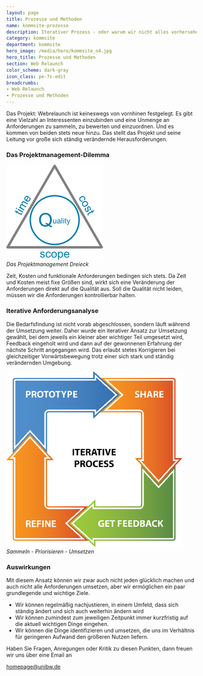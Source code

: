 ```yaml
---
layout: page
title: Prozesse und Methoden
name: kommsite-prozesse
description: Iterativer Prozess - oder warum wir nicht alles vorhersehen können
category: kommsite
department: kommsite
hero_image: /media/hero/kommsite_n4.jpg
hero_title: Prozesse und Methoden
section: Web Relaunch
color_scheme: dark-gray
icon_class: pe-7s-edit
breadcrumbs:
- Web Relaunch
- Prozesse und Methoden
---
```


Das Projekt: Webrelaunch ist keineswegs von vornhinen festgelegt. Es gibt eine Vielzahl an Interessenten einzubinden und eine Unmenge an Anforderungen zu sammeln, zu bewerten und einzuordnen. Und es kommen von beiden stets neue hinzu. Das stellt das Projekt und seine Leitung vor große sich ständig verändernde Herausforderungen.


### Das Projektmanagement-Dilemma

<p class="text-center">
<img src="/media/kommsite/quality.png">
<br> <em>Das Projektmanagement Dreieck</em>
</p>

Zeit, Kosten und funktionale Anforderungen bedingen sich stets. Da Zeit und Kosten meist fixe Größen sind, wirkt sich eine Veränderung der Anforderungen direkt auf die Qualität aus. Soll die Qualität nicht leiden, müssen wir die Anforderungen kontrollierbar halten.


### Iterative Anforderungsanalyse

Die Bedarfsfindung ist nicht vorab abgeschlossen, sondern läuft während der Umsetzung weiter. Daher wurde ein iterativer Ansatz zur Umsetzung gewählt, bei dem jeweils ein kleiner aber wichtiger Teil umgesetzt wird, Feedback eingeholt wird und dann auf der gewonnenen Erfahrung der nächste Schritt angegangen wird. Das erlaubt stetes Korrigieren bei gleichzeitiger Vorwärtsbewegung trotz einer sich stark und ständig verändernden Umgebung.

<p class="text-center">
<img class="text-center" src="/media/kommsite/interactive_process.png">
<br><em>Sammeln - Priorisieren - Umsetzen</em>
</p>


### Auswirkungen

Mit diesem Ansatz können wir zwar auch nicht jeden glücklich machen und auch nicht alle Anforderungen umsetzen, aber wir ermöglichen ein paar grundlegende und wichtige Ziele.

<ul class="list check mb-30 mt-30">
<li>Wir können regelmäßig nachjustieren, in einem Umfeld, dass sich ständig ändert und sich auch weiterhin ändern wird
</li>
<li>Wir können zumindest zum jeweiligen Zeitpunkt immer kurzfristig auf die aktuell wichtigen Dinge eingehen.
</li>
<li>Wir können die Dinge identifizieren und umsetzen, die uns im Verhältnis für geringeren Aufwand den größeren Nutzen liefern.
</li>
</ul>

Haben Sie Fragen, Anregungen oder Kritik zu diesen Punkten, dann freuen wir uns über eine Email an 
<!--a class="btn btn-xl btn-theme-colored" href="mailto:homepage@unibw.de"><i class="fa fa-envelope-o"></i> homepage@unibw.de</a-->
<a class="btn btn-gray btn-theme-colored btn-lg mt-5" href="mailto:homepage@unibw.de"><i class="fa fa-envelope-o"></i> homepage@unibw.de</a>
